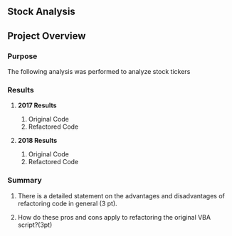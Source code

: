 ## Stock Analysis

## Project Overview

### Purpose
The following analysis was performed to analyze stock tickers

### Results

1. **2017 Results**
   1. Original Code
   1. Refactored Code

2. **2018 Results**
   1. Original Code
   1. Refactored Code


### Summary

1. There is a detailed statement on the advantages and disadvantages of refactoring code in general (3 pt).
  
2. How do these pros and cons apply to refactoring the original VBA script?(3pt)
